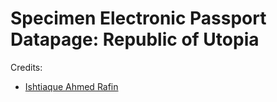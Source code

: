 # Specimen Electronic Passport Datapage: Republic of Utopia



Credits: 
- [Ishtiaque Ahmed Rafin](https://github.com/CsehRafin)
